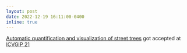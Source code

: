 ```yaml
---
layout: post
date: 2022-12-19 16:11:00-0400
inline: true
---
```


[Automatic quantification and visualization of street trees](https://doi.org/10.1145/3490035.3490280) got accepted at [ICVGIP 21](https://iitj.ac.in/icvgip2021/Events/index.php)
